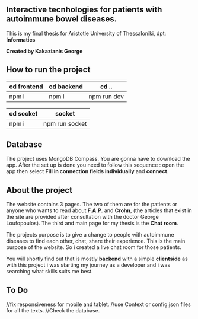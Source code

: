 ## Interactive tecnhologies for patients with autoimmune bowel diseases.

This is my final thesis for Aristotle University of Thessaloniki, dpt: **Informatics**

**Created by Kakazianis George**

## How to run the project

|cd frontend|cd backend|cd ..|
|---|---|---|
|npm i|npm i|npm run dev|

|cd socket|socket|
|---|---|
|npm i|npm run socket|

## Database

The project uses MongoDB Compass. You are gonna have to download the app. After the set up is done you need to
follow this sequence : open the app then select **Fill in connection fields individually** and **connect**. 

## About the project

The website contains 3 pages. The two of them are for the patients or anyone who wants to read
about **F.A.P.** and **Crohn**, (the articles that exist in the site are provided after consultation
with the doctor George Loufopoulos). The third and main page for my thesis is the **Chat room**.

The projects purpose is to give a change to people with autoimmune diseases to find each other,
chat, share their experience. This is the main purpose of the website. So i created a live chat room
for those patients.

You will shortly find out that is mostly **backend** with a simple **clientside** as with this project i was starting my journey
as a developer and i was searching what skills suits me best.

## To Do
//fix responsiveness for mobile and tablet.
//use Context or config.json files for all the texts.
//Check the database.